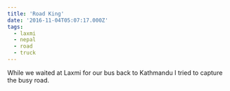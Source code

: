 ```yaml
---
title: 'Road King'
date: '2016-11-04T05:07:17.000Z'
tags:
  - laxmi
  - nepal
  - road
  - truck
---
```


While we waited at Laxmi for our bus back to Kathmandu I tried to capture the busy road.
